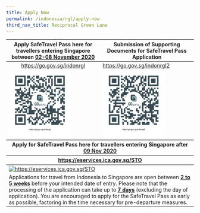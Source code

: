 ```yaml
---
title: Apply Now
permalink: /indonesia/rgl/apply-now
third_nav_title: Reciprocal Green Lane
---
```


<table>
  <thead>
    <tr>
      <th  style="text-align:center;">Apply SafeTravel Pass here for travellers entering Singapore between <b><u>02-08 November 2020</u></b> </th>
     <th style="text-align:center;">Submission of Supporting Documents for SafeTravel Pass Application</th>
    </tr>
  </thead>
  <tbody>
    <tr>
      <td style="text-align:center;"><a href="https://go.gov.sg/indonrgl">https://go.gov.sg/indonrgl</a></td>
      <td width="50%"><a href="https://go.gov.sg/indonrgl2">https://go.gov.sg/indonrgl2</a></td>
    </tr>
    <tr>
      <td><a href="https://go.gov.sg/indonrgl"><img src="/images/qr-indonrgl.png" alt="https://go.gov.sg/indonrgl" title="https://go.gov.sg/indonrgl" style="width:70%;"></a></td>
      <td><a href="https://go.gov.sg/indonrgl2"><img src="/images/qr-indonrgl2.png" alt="https://go.gov.sg/indonrgl2" title="https://go.gov.sg/rglsuppdocs" style="width:70%;"></a></td>
    </tr>
     <thead>
    <tr>
      <th colspan="2" style="text-align:center;">Apply for SafeTravel Pass here for travellers entering Singapore after <b><u>09 Nov 2020</u></b></th>
   <!--  <th style="text-align:center;">Submission of Supporting Documents for SafeTravel Pass Application</th>-->
    </tr>
  </thead>
     <thead>
    <tr>
      <th colspan="2" style="text-align:center;"><a href="https://eservices.ica.gov.sg/STO">https://eservices.ica.gov.sg/STO</a></th>
   <!--  <th style="text-align:center;">Submission of Supporting Documents for SafeTravel Pass Application</th>-->
    </tr>
  </thead>
      <tr>
      <td colspan="2"><a href="https://eservices.ica.gov.sg/STO"><img src="/images/qr-rglapp.png" alt="https://eservices.ica.gov.sg/STO" title="https://eservices.ica.gov.sg/STO" style="width:40%;"></a></td>
    <!--  <td><a href="https://go.gov.sg/indonrgl2"><img src="/images/qr-rglsuppdocs.png" alt="https://go.gov.sg/indonrgl2" title="https://go.gov.sg/rglsuppdocs"></a></td>-->
    </tr>
    <tr>
      <td colspan="2">Applications for travel from Indonesia to Singapore are open between <b><u>2 to 5 weeks</u></b> before your intended date of entry. Please note that the processing of the application can take up to <b><u>7 days</u></b> (excluding the day of application). You are encouraged to apply for the SafeTravel Pass as early as possible, factoring in the time necessary for pre-departure measures. <!--<br><br> <i>* For SafeTravel Pass applications submitted before 09 Nov 2020, please submit supporting documents at <a href="https://go.gov.sg/rglsuppdocs">https://go.gov.sg/rglsuppdocs</a>, instead of the link above.</i>-->
      </td>
    </tr>
  </tbody>
</table>

